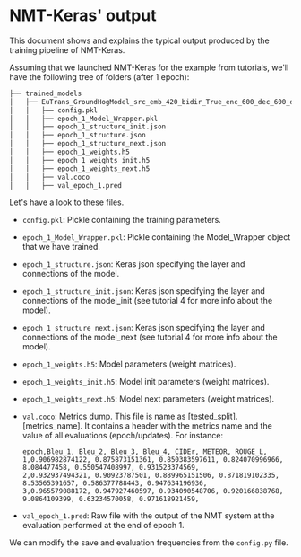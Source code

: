 # NMT-Keras' output 

This document shows and explains the typical output produced by the training pipeline of NMT-Keras.
 
Assuming that we launched NMT-Keras for the example from tutorials, we'll have the following tree of folders (after 1 epoch):

```bash 
├── trained_models
│   ├── EuTrans_GroundHogModel_src_emb_420_bidir_True_enc_600_dec_600_deepout_maxout_trg_emb_420_Adam_0.001
│   │   ├── config.pkl
│   │   ├── epoch_1_Model_Wrapper.pkl
│   │   ├── epoch_1_structure_init.json
│   │   ├── epoch_1_structure.json
│   │   ├── epoch_1_structure_next.json
│   │   ├── epoch_1_weights.h5
│   │   ├── epoch_1_weights_init.h5
│   │   ├── epoch_1_weights_next.h5
│   │   ├── val.coco
│   │   ├── val_epoch_1.pred
```

Let's have a look to these files.

* `config.pkl`: Pickle containing the training parameters.
    
* `epoch_1_Model_Wrapper.pkl`: Pickle containing the Model_Wrapper object that we have trained.

* `epoch_1_structure.json`:  Keras json specifying the layer and connections of the model.

* `epoch_1_structure_init.json`: Keras json specifying the layer and connections of the model_init (see tutorial 4 for more info about the model).
    
* `epoch_1_structure_next.json`: Keras json specifying the layer and connections of the model_next (see tutorial 4 for more info about the model).
    
* `epoch_1_weights.h5`: Model parameters (weight matrices).
    
* `epoch_1_weights_init.h5`: Model init parameters (weight matrices).
    
* `epoch_1_weights_next.h5`: Model next parameters (weight matrices).
    
* `val.coco`: Metrics dump. This file is name as [tested_split].[metrics_name]. It contains a header with the metrics name and the value of all evaluations (epoch/updates). For instance:
     
    ```
    epoch,Bleu_1, Bleu_2, Bleu_3, Bleu_4, CIDEr, METEOR, ROUGE_L, 
    1,0.906982874122, 0.875873151361, 0.850383597611, 0.824070996966, 8.084477458, 0.550547408997, 0.931523374569, 
    2,0.932937494321, 0.90923787501, 0.889965151506, 0.871819102335, 8.53565391657, 0.586377788443, 0.947634196936, 
    3,0.965579088172, 0.947927460597, 0.934090548706, 0.920166838768, 9.0864109399, 0.63234570058, 0.971618921459, 
     ```
* `val_epoch_1.pred`: Raw file with the output of the NMT system at the evaluation performed at the end of epoch 1.
    
    
We can modify the save and evaluation frequencies from the `config.py` file.  
    
